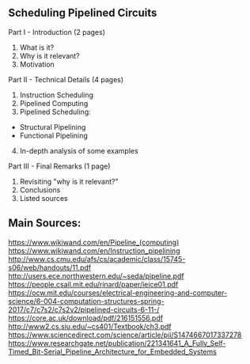 ## Scheduling Pipelined Circuits

Part I - Introduction (2 pages)
1. What is it?
2. Why is it relevant?
3. Motivation

Part II - Technical Details (4 pages)
1. Instruction Scheduling
2. Pipelined Computing 
3. Pipelined Scheduling:
- Structural Pipelining
- Functional Pipelining
4. In-depth analysis of some examples

Part III - Final Remarks (1 page)
1. Revisiting "why is it relevant?"
2. Conclusions
3. Listed sources


## Main Sources:
https://www.wikiwand.com/en/Pipeline_(computing)
https://www.wikiwand.com/en/Instruction_pipelining
http://www.cs.cmu.edu/afs/cs/academic/class/15745-s06/web/handouts/11.pdf
http://users.ece.northwestern.edu/~seda/pipeline.pdf
https://people.csail.mit.edu/rinard/paper/ieice01.pdf
https://ocw.mit.edu/courses/electrical-engineering-and-computer-science/6-004-computation-structures-spring-2017/c7/c7s2/c7s2v2/pipelined-circuits-6-11-/
https://core.ac.uk/download/pdf/216151556.pdf
http://www2.cs.siu.edu/~cs401/Textbook/ch3.pdf
https://www.sciencedirect.com/science/article/pii/S1474667017337278
https://www.researchgate.net/publication/221341641_A_Fully_Self-Timed_Bit-Serial_Pipeline_Architecture_for_Embedded_Systems
